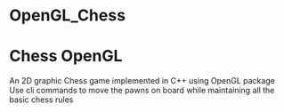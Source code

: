 # OpenGL_Chess
<h1>Chess OpenGL</h1>
An 2D graphic Chess game implemented in C++ using OpenGL package</br>
Use cli commands to move the pawns on board while maintaining all the basic chess rules
